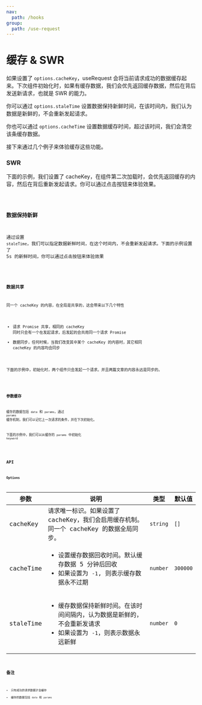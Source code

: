 ```yaml
---
nav:
  path: /hooks
group:
  path: /use-request
---
```


# 缓存 & SWR

如果设置了 `options.cacheKey`，useRequest 会将当前请求成功的数据缓存起来。下次组件初始化时，如果有缓存数据，我们会优先返回缓存数据，然后在背后发送新请求，也就是 SWR 的能力。

你可以通过 `options.staleTime` 设置数据保持新鲜时间，在该时间内，我们认为数据是新鲜的，不会重新发起请求。

你也可以通过 `options.cacheTime` 设置数据缓存时间，超过该时间，我们会清空该条缓存数据。

接下来通过几个例子来体验缓存这些功能。

### SWR

下面的示例，我们设置了 cacheKey，在组件第二次加载时，会优先返回缓存的内容，然后在背后重新发起请求。你可以通过点击按钮来体验效果。

<code src="./demo/cacheKey.tsx" />

### 数据保持新鲜

通过设置 `staleTime`，我们可以指定数据新鲜时间，在这个时间内，不会重新发起请求。下面的示例设置了 5s 的新鲜时间，你可以通过点击按钮来体验效果

<code src="./demo/staleTime.tsx" />

### 数据共享

同一个 cacheKey 的内容，在全局是共享的，这会带来以下几个特性

* 请求 Promise 共享，相同的 cacheKey 同时只会有一个在发起请求，后发起的会共用同一个请求 Promise
* 数据同步，任何时候，当我们改变其中某个 cacheKey 的内容时，其它相同 cacheKey 的内容均会同步

下面的示例中，初始化时，两个组件只会发起一个请求。并且两篇文章的内容永远是同步的。

<code src="./demo/share.tsx" />

### 参数缓存

缓存的数据包括 `data` 和 `params`，通过 `params` 缓存机制，我们可以记忆上一次请求的条件，并在下次初始化。

下面的示例中，我们可以从缓存的 `params` 中初始化 `keyword` 

<code src="./demo/params.tsx" />

## API

### Options

| 参数      | 说明                                                                                                                                    | 类型     | 默认值   |
|-----------|-----------------------------------------------------------------------------------------------------------------------------------------|----------|----------|
| cacheKey  | 请求唯一标识。如果设置了 cacheKey，我们会启用缓存机制。同一个 cacheKey 的数据全局同步。                                                 | `string` | `[]`     |
| cacheTime | <ul><li> 设置缓存数据回收时间。默认缓存数据 5 分钟后回收 </li><li> 如果设置为 `-1`, 则表示缓存数据永不过期</li></ul>                    | `number` | `300000` |
| staleTime | <ul><li> 缓存数据保持新鲜时间。在该时间间隔内，认为数据是新鲜的，不会重新发请求 </li><li> 如果设置为 `-1`，则表示数据永远新鲜</li></ul> | `number` | `0`      |

## 备注

* 只有成功的请求数据才会缓存
* 缓存的数据包括 `data` 和 `params`